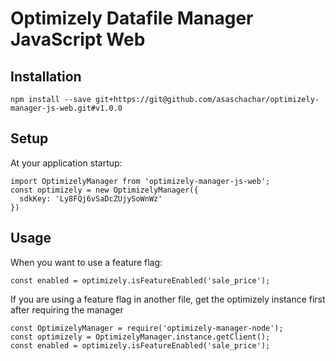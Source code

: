 # Optimizely Datafile Manager JavaScript Web
                                                                        
## Installation
```
npm install --save git+https://git@github.com/asaschachar/optimizely-manager-js-web.git#v1.0.0
```
 
## Setup 
At your application startup:
```
import OptimizelyManager from 'optimizely-manager-js-web';
const optimizely = new OptimizelyManager({
  sdkKey: 'Ly8FQj6vSaDcZUjySoWnWz'
})
```

## Usage
When you want to use a feature flag:
```
const enabled = optimizely.isFeatureEnabled('sale_price');
```                                                                     
                                                                        
If you are using a feature flag in another file, get the optimizely instance first after requiring the manager

```
const OptimizelyManager = require('optimizely-manager-node');
const optimizely = OptimizelyManager.instance.getClient();
const enabled = optimizely.isFeatureEnabled('sale_price');
```
